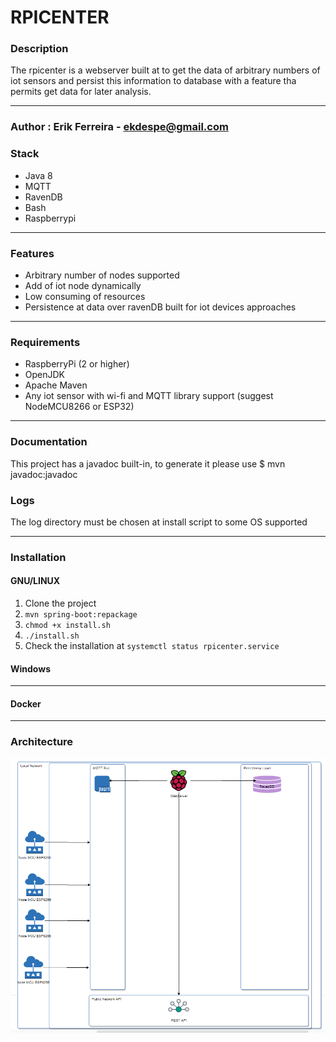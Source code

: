 # RPICENTER

### Description

The rpicenter is a webserver built at  to get the data of  arbitrary numbers of iot sensors and 
persist this information to  database with a feature tha permits get data for later analysis.
___

### Author : Erik Ferreira - ekdespe@gmail.com
### Stack
- Java 8
- MQTT
- RavenDB
- Bash
- Raspberrypi
___
### Features
- Arbitrary number of nodes supported
- Add of iot node dynamically
- Low consuming of resources
- Persistence at data over ravenDB built for iot devices approaches
___
### Requirements
- RaspberryPi (2 or higher)
- OpenJDK
- Apache Maven
- Any iot sensor with wi-fi and MQTT library support (suggest NodeMCU8266 or ESP32)
___
### Documentation
This project has a javadoc built-in, to generate it  please use $ mvn javadoc:javadoc
### Logs
The log directory must be chosen at install script to some OS supported 
___
### Installation
#### GNU/LINUX
1. Clone the project
2. `mvn spring-boot:repackage`
3. `chmod +x install.sh` 
4. `./install.sh`
5. Check the installation at `systemctl status rpicenter.service`
#### Windows
___
#### Docker
___
### Architecture
![alt text](rpicenter.png "Overview")
